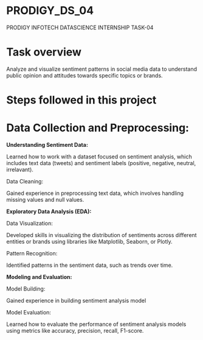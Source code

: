 # PRODIGY_DS_04
PRODIGY INFOTECH DATASCIENCE INTERNSHIP TASK-04

# Task overview

Analyze and visualize sentiment patterns in social media data to understand public opinion and attitudes towards specific topics or brands.

# Steps followed in this project

# Data Collection and Preprocessing:

**Understanding Sentiment Data:**

Learned how to work with a dataset focused on sentiment analysis, which includes text data (tweets) and sentiment labels (positive, negative, neutral, irrelavant).

Data Cleaning: 

Gained experience in preprocessing text data, which involves handling missing values and null values.

**Exploratory Data Analysis (EDA):**

Data Visualization:

Developed skills in visualizing the distribution of sentiments across different entities or brands using libraries like Matplotlib, Seaborn, or Plotly.

Pattern Recognition: 

Identified patterns in the sentiment data, such as trends over time.

**Modeling and Evaluation:**

Model Building:

Gained experience in building sentiment analysis model 

Model Evaluation: 

Learned how to evaluate the performance of sentiment analysis models using metrics like accuracy, precision, recall, F1-score.



